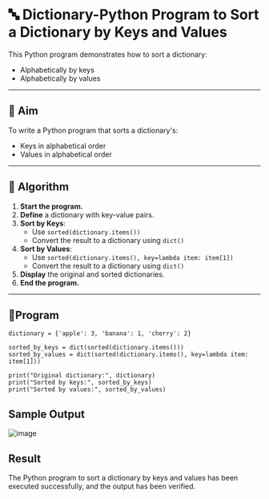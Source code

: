 # 🔤 Dictionary-Python Program to Sort a Dictionary by Keys and Values

This Python program demonstrates how to sort a dictionary:
- Alphabetically by keys
- Alphabetically by values

---

## 🎯 Aim

To write a Python program that sorts a dictionary's:
- Keys in alphabetical order
- Values in alphabetical order

---

## 🧠 Algorithm

1. **Start the program.**
2. **Define** a dictionary with key-value pairs.
3. **Sort by Keys**:
   - Use `sorted(dictionary.items())`
   - Convert the result to a dictionary using `dict()`
4. **Sort by Values**:
   - Use `sorted(dictionary.items(), key=lambda item: item[1])`
   - Convert the result to a dictionary using `dict()`
5. **Display** the original and sorted dictionaries.
6. **End the program.**

---

## 🧪Program
```
dictionary = {'apple': 3, 'banana': 1, 'cherry': 2}

sorted_by_keys = dict(sorted(dictionary.items()))
sorted_by_values = dict(sorted(dictionary.items(), key=lambda item: item[1]))

print("Original dictionary:", dictionary)
print("Sorted by keys:", sorted_by_keys)
print("Sorted by values:", sorted_by_values)
```

## Sample Output
![image](https://github.com/user-attachments/assets/ade622cf-ae05-4646-8caf-7ca2440b173a)


## Result
The Python program to sort a dictionary by keys and values has been executed successfully, and the output has been verified.

